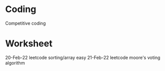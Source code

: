 # Coding
Competitive coding

# Worksheet
20-Feb-22 leetcode sorting/array easy
21-Feb-22 leetcode moore's voting algorithm
